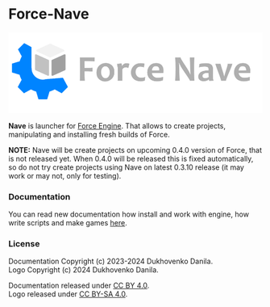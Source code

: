 # Force-Nave

![image](.github/ForceNaveHome.png)

**Nave** is launcher for [Force Engine](https://github.com/KennyProgrammer/Force). That allows to create projects, manipulating and installing fresh builds of Force.

**NOTE:**
 Nave will be create projects on upcoming 0.4.0 version of Force, that is not released yet. When 0.4.0 will be released this is fixed automatically, so do not try create
 projects using Nave on latest 0.3.10 release (it may work or may not, only for testing).

### Documentation
You can read new documentation how install and work with engine, how write scripts and make games [here](https://danil-dukhovenko.gitbook.io/force/).

### License

Documentation Copyright (c) 2023-2024 Dukhovenko Danila.\
Logo Copyright (c) 2024 Dukhovenko Danila.

Documentation released under [CC BY 4.0](https://creativecommons.org/licenses/by/4.0/).\
Logo released under [CC BY-SA 4.0](https://creativecommons.org/licenses/by-sa/4.0/).

